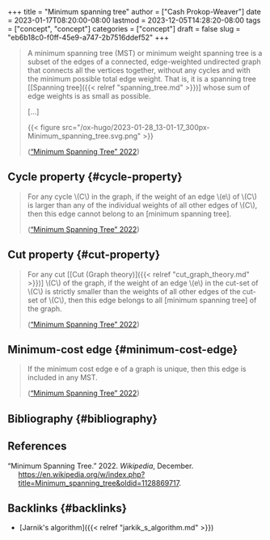 +++
title = "Minimum spanning tree"
author = ["Cash Prokop-Weaver"]
date = 2023-01-17T08:20:00-08:00
lastmod = 2023-12-05T14:28:20-08:00
tags = ["concept", "concept"]
categories = ["concept"]
draft = false
slug = "eb6b18c0-f0ff-45e9-a747-2b7516ddef52"
+++

> A minimum spanning tree (MST) or minimum weight spanning tree is a subset of the edges of a connected, edge-weighted undirected graph that connects all the vertices together, without any cycles and with the minimum possible total edge weight. That is, it is a spanning tree [[Spanning tree]({{< relref "spanning_tree.md" >}})] whose sum of edge weights is as small as possible.
>
> [...]
>
> {{< figure src="/ox-hugo/2023-01-28_13-01-17_300px-Minimum_spanning_tree.svg.png" >}}
>
> (<a href="#citeproc_bib_item_1">“Minimum Spanning Tree” 2022</a>)


## Cycle property {#cycle-property}

> For any cycle \\(C\\) in the graph, if the weight of an edge \\(e\\) of \\(C\\) is larger than any of the individual weights of all other edges of \\(C\\), then this edge cannot belong to an [minimum spanning tree].
>
> (<a href="#citeproc_bib_item_1">“Minimum Spanning Tree” 2022</a>)


## Cut property {#cut-property}

> For any cut [[Cut (Graph theory)]({{< relref "cut_graph_theory.md" >}})] \\(C\\) of the graph, if the weight of an edge \\(e\\) in the cut-set of \\(C\\) is strictly smaller than the weights of all other edges of the cut-set of \\(C\\), then this edge belongs to all [minimum spanning tree] of the graph.
>
> (<a href="#citeproc_bib_item_1">“Minimum Spanning Tree” 2022</a>)


## Minimum-cost edge {#minimum-cost-edge}

> If the minimum cost edge e of a graph is unique, then this edge is included in any MST.
>
> (<a href="#citeproc_bib_item_1">“Minimum Spanning Tree” 2022</a>)


## Bibliography {#bibliography}

## References

<style>.csl-entry{text-indent: -1.5em; margin-left: 1.5em;}</style><div class="csl-bib-body">
  <div class="csl-entry"><a id="citeproc_bib_item_1"></a>“Minimum Spanning Tree.” 2022. <i>Wikipedia</i>, December. <a href="https://en.wikipedia.org/w/index.php?title=Minimum_spanning_tree&oldid=1128869717">https://en.wikipedia.org/w/index.php?title=Minimum_spanning_tree&#38;oldid=1128869717</a>.</div>
</div>


## Backlinks {#backlinks}

-   [Jarnik's algorithm]({{< relref "jarkik_s_algorithm.md" >}})
